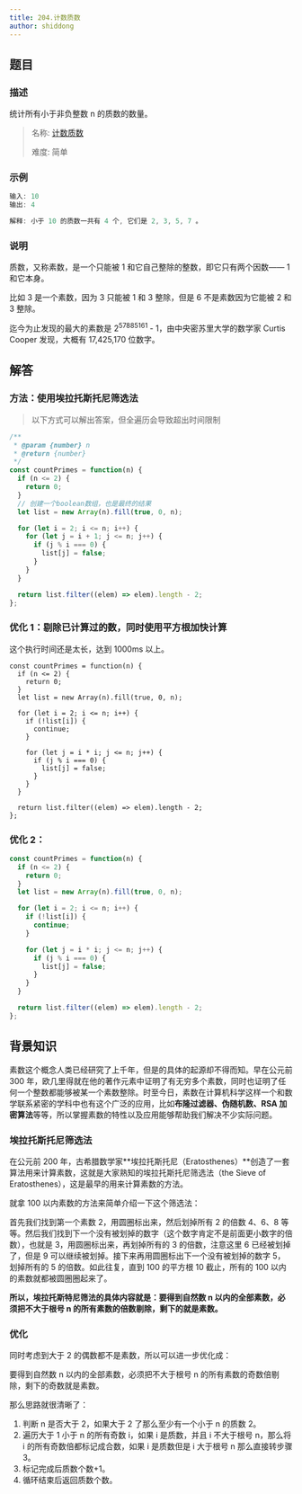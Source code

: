 ```yaml
---
title: 204.计数质数
author: shiddong
---
```


## 题目

### 描述

统计所有小于非负整数 n 的质数的数量。

> 名称: [计数质数](https://leetcode-cn.com/problems/count-primes/)
>
> 难度: 简单

### 示例

```js
输入: 10
输出: 4

解释: 小于 10 的质数一共有 4 个, 它们是 2, 3, 5, 7 。
```

### 说明

质数，又称素数，是一个只能被 1 和它自己整除的整数，即它只有两个因数—— 1 和它本身。

比如 3 是一个素数，因为 3 只能被 1 和 3 整除，但是 6 不是素数因为它能被 2 和 3 整除。

迄今为止发现的最大的素数是 2<sup>57885161</sup> - 1，由中央密苏里大学的数学家 Curtis Cooper 发现，大概有 17,425,170 位数字。

## 解答

### 方法：使用埃拉托斯托尼筛选法

> 以下方式可以解出答案，但全遍历会导致超出时间限制

```js
/**
 * @param {number} n
 * @return {number}
 */
const countPrimes = function(n) {
  if (n <= 2) {
    return 0;
  }
  // 创建一个boolean数组，也是最终的结果
  let list = new Array(n).fill(true, 0, n);

  for (let i = 2; i <= n; i++) {
    for (let j = i + 1; j <= n; j++) {
      if (j % i === 0) {
        list[j] = false;
      }
    }
  }

  return list.filter((elem) => elem).length - 2;
};
```

### 优化 1：剔除已计算过的数，同时使用平方根加快计算

这个执行时间还是太长，达到 1000ms 以上。

```js{8-10,12}
const countPrimes = function(n) {
  if (n <= 2) {
    return 0;
  }
  let list = new Array(n).fill(true, 0, n);

  for (let i = 2; i <= n; i++) {
    if (!list[i]) {
      continue;
    }

    for (let j = i * i; j <= n; j++) {
      if (j % i === 0) {
        list[j] = false;
      }
    }
  }

  return list.filter((elem) => elem).length - 2;
};
```

### 优化 2：

```js
const countPrimes = function(n) {
  if (n <= 2) {
    return 0;
  }
  let list = new Array(n).fill(true, 0, n);

  for (let i = 2; i <= n; i++) {
    if (!list[i]) {
      continue;
    }

    for (let j = i * i; j <= n; j++) {
      if (j % i === 0) {
        list[j] = false;
      }
    }
  }

  return list.filter((elem) => elem).length - 2;
};
```

## 背景知识

素数这个概念人类已经研究了上千年，但是的具体的起源却不得而知。早在公元前 300 年，欧几里得就在他的著作元素中证明了有无穷多个素数，同时也证明了任何一个整数都能够被某一个素数整除。时至今日，素数在计算机科学这样一个和数学联系紧密的学科中也有这个广泛的应用，比如**布隆过滤器、伪随机数、RSA 加密算法**等等，所以掌握素数的特性以及应用能够帮助我们解决不少实际问题。

### 埃拉托斯托尼筛选法

在公元前 200 年，古希腊数学家**埃拉托斯托尼（Eratosthenes）**创造了一套算法用来计算素数，这就是大家熟知的埃拉托斯托尼筛选法（the Sieve of Eratosthenes），这是最早的用来计算素数的方法。

就拿 100 以内素数的方法来简单介绍一下这个筛选法：

首先我们找到第一个素数 2，用圆圈标出来，然后划掉所有 2 的倍数 4、6、8 等等。然后我们找到下一个没有被划掉的数字（这个数字肯定不是前面更小数字的倍数），也就是 3，用圆圈标出来，再划掉所有的 3 的倍数，注意这里 6 已经被划掉了，但是 9 可以继续被划掉。接下来再用圆圈标出下一个没有被划掉的数字 5，划掉所有的 5 的倍数。如此往复，直到 100 的平方根 10 截止，所有的 100 以内的素数就都被圆圈圈起来了。

**所以，埃拉托斯特尼筛法的具体内容就是：要得到自然数 n 以内的全部素数，必须把不大于根号 n 的所有素数的倍数剔除，剩下的就是素数。**

### 优化

同时考虑到大于 2 的偶数都不是素数，所以可以进一步优化成：

要得到自然数 n 以内的全部素数，必须把不大于根号 n 的所有素数的奇数倍剔除，剩下的奇数就是素数。

那么思路就很清晰了：

1. 判断 n 是否大于 2，如果大于 2 了那么至少有一个小于 n 的质数 2。
2. 遍历大于 1 小于 n 的所有奇数 i，如果 i 是质数，并且 i 不大于根号 n，那么将 i 的所有奇数倍都标记成合数，如果 i 是质数但是 i 大于根号 n 那么直接转步骤 3。
3. 标记完成后质数个数+1。
4. 循环结束后返回质数个数。
